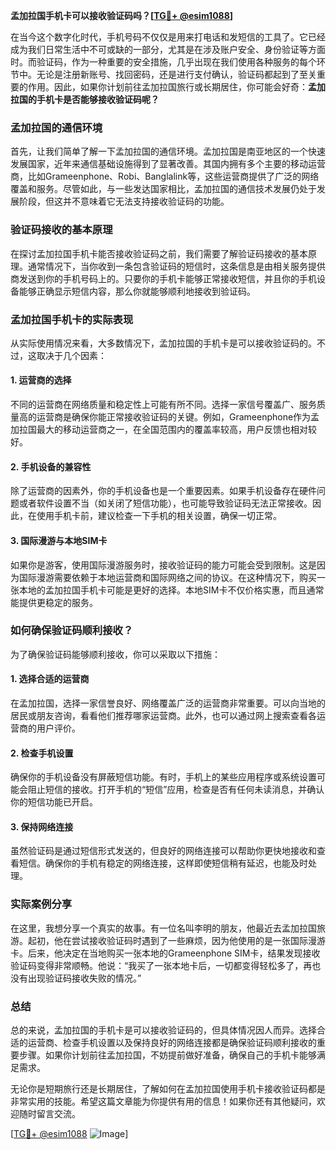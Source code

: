 **孟加拉国手机卡可以接收验证码吗？[[TG💪+ @esim1088](https://t.me/s/esim1088)]**

在当今这个数字化时代，手机号码不仅仅是用来打电话和发短信的工具了。它已经成为我们日常生活中不可或缺的一部分，尤其是在涉及账户安全、身份验证等方面时。而验证码，作为一种重要的安全措施，几乎出现在我们使用各种服务的每个环节中。无论是注册新账号、找回密码，还是进行支付确认，验证码都起到了至关重要的作用。因此，如果你计划前往孟加拉国旅行或长期居住，你可能会好奇：**孟加拉国的手机卡是否能够接收验证码呢？**

### 孟加拉国的通信环境

首先，让我们简单了解一下孟加拉国的通信环境。孟加拉国是南亚地区的一个快速发展国家，近年来通信基础设施得到了显著改善。其国内拥有多个主要的移动运营商，比如Grameenphone、Robi、Banglalink等，这些运营商提供了广泛的网络覆盖和服务。尽管如此，与一些发达国家相比，孟加拉国的通信技术发展仍处于发展阶段，但这并不意味着它无法支持接收验证码的功能。

### 验证码接收的基本原理

在探讨孟加拉国手机卡能否接收验证码之前，我们需要了解验证码接收的基本原理。通常情况下，当你收到一条包含验证码的短信时，这条信息是由相关服务提供商发送到你的手机号码上的。只要你的手机卡能够正常接收短信，并且你的手机设备能够正确显示短信内容，那么你就能够顺利地接收到验证码。

### 孟加拉国手机卡的实际表现

从实际使用情况来看，大多数情况下，孟加拉国的手机卡是可以接收验证码的。不过，这取决于几个因素：

#### 1. **运营商的选择**
不同的运营商在网络质量和稳定性上可能有所不同。选择一家信号覆盖广、服务质量高的运营商是确保你能正常接收验证码的关键。例如，Grameenphone作为孟加拉国最大的移动运营商之一，在全国范围内的覆盖率较高，用户反馈也相对较好。

#### 2. **手机设备的兼容性**
除了运营商的因素外，你的手机设备也是一个重要因素。如果手机设备存在硬件问题或者软件设置不当（如关闭了短信功能），也可能导致验证码无法正常接收。因此，在使用手机卡前，建议检查一下手机的相关设置，确保一切正常。

#### 3. **国际漫游与本地SIM卡**
如果你是游客，使用国际漫游服务时，接收验证码的能力可能会受到限制。这是因为国际漫游需要依赖于本地运营商和国际网络之间的协议。在这种情况下，购买一张本地的孟加拉国手机卡可能是更好的选择。本地SIM卡不仅价格实惠，而且通常能提供更稳定的服务。

### 如何确保验证码顺利接收？

为了确保验证码能够顺利接收，你可以采取以下措施：

#### 1. **选择合适的运营商**
在孟加拉国，选择一家信誉良好、网络覆盖广泛的运营商非常重要。可以向当地的居民或朋友咨询，看看他们推荐哪家运营商。此外，也可以通过网上搜索查看各运营商的用户评价。

#### 2. **检查手机设置**
确保你的手机设备没有屏蔽短信功能。有时，手机上的某些应用程序或系统设置可能会阻止短信的接收。打开手机的“短信”应用，检查是否有任何未读消息，并确认你的短信功能已开启。

#### 3. **保持网络连接**
虽然验证码是通过短信形式发送的，但良好的网络连接可以帮助你更快地接收和查看短信。确保你的手机有稳定的网络连接，这样即使短信稍有延迟，也能及时处理。

### 实际案例分享

在这里，我想分享一个真实的故事。有一位名叫李明的朋友，他最近去孟加拉国旅游。起初，他在尝试接收验证码时遇到了一些麻烦，因为他使用的是一张国际漫游卡。后来，他决定在当地购买一张本地的Grameenphone SIM卡，结果发现接收验证码变得非常顺畅。他说：“我买了一张本地卡后，一切都变得轻松多了，再也没有出现验证码接收失败的情况。”

### 总结

总的来说，孟加拉国的手机卡是可以接收验证码的，但具体情况因人而异。选择合适的运营商、检查手机设置以及保持良好的网络连接都是确保验证码顺利接收的重要步骤。如果你计划前往孟加拉国，不妨提前做好准备，确保自己的手机卡能够满足需求。

无论你是短期旅行还是长期居住，了解如何在孟加拉国使用手机卡接收验证码都是非常实用的技能。希望这篇文章能为你提供有用的信息！如果你还有其他疑问，欢迎随时留言交流。

[[TG💪+ @esim1088](https://t.me/s/esim1088) ![Image](https://i.postimg.cc/4NQfJmqS/Snipaste-2025-05-13-00-14-12.png)]